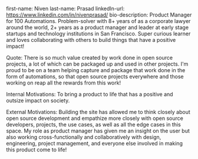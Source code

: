 first-name: Niven
last-name: Prasad
linkedIn-url: https://www.linkedin.com/in/nivenprasad/
bio-description: Product Manager for 100 Automations. Problem-solver with 8+ years of as a corporate lawyer around the world, 2+ years as a product manager and leader at early stage startups and technology institutions in San Francisco. Super curious learner and loves collaborating with others to build things that have a positive impact!

Quote: There is so much value created by work done in open source projects, a lot of which can be packaged up and used in other projects. I'm proud to be on a team helping capture and package that work done in the form of automations, so that open source projects everywhere and those working on reap all the rewards from this work!

Internal Motivations: To bring a product to life that has a positive and outsize impact on society.

External Motivations: Building the site has allowed me to think closely about open source development and empathize more closely with open source developers, projects, the use cases, as well as all the edge cases in this space. My role as product manager has given me an insight on the user but also working cross-functionally and collaboratively with design, engineering, project management, and everyone else involved in making this product come to life!
